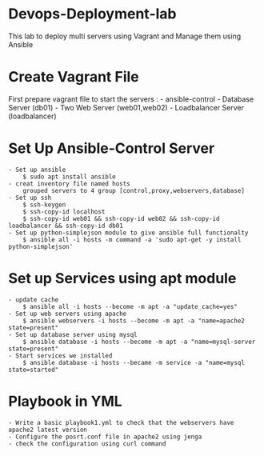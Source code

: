 # Devops-Deployment-lab
This lab to deploy multi servers using Vagrant and Manage them using Ansible

# Create Vagrant File
First prepare vagrant file to start the servers :
    - ansible-control
    - Database Server (db01)
    - Two Web Server (web01,web02)
    - Loadbalancer Server (loadbalancer) 

# Set Up Ansible-Control Server
    - Set up ansible 
        $ sudo apt install ansible 
    - creat inventory file named hosts 
        grouped servers to 4 group [control,proxy,webservers,database]
    - Set up ssh 
        $ ssh-keygen
        $ ssh-copy-id localhost
        $ ssh-copy-id web01 && ssh-copy-id web02 && ssh-copy-id loadbalancer && ssh-copy-id db01
    - Set up python-simplejson module to give ansible full functionalty 
        $ ansible all -i hosts -m command -a 'sudo apt-get -y install python-simplejson'

# Set up Services using apt module 
    - update cache 
        $ ansible all -i hosts --become -m apt -a "update_cache=yes"
    - Set up web servers using apache
        $ ansible webservers -i hosts --become -m apt -a "name=apache2 state=present"
    - Set up database server using mysql 
        $ ansible database -i hosts --become -m apt -a "name=mysql-server state=present"
    - Start services we installed 
        $ ansible database -i hosts --became -m service -a "name=mysql state=started"

# Playbook in YML
    - Write a basic playbook1.yml to check that the webservers have apache2 latest version 
    - Configure the posrt.conf file in apache2 using jenga 
    - check the configuration using curl command 

